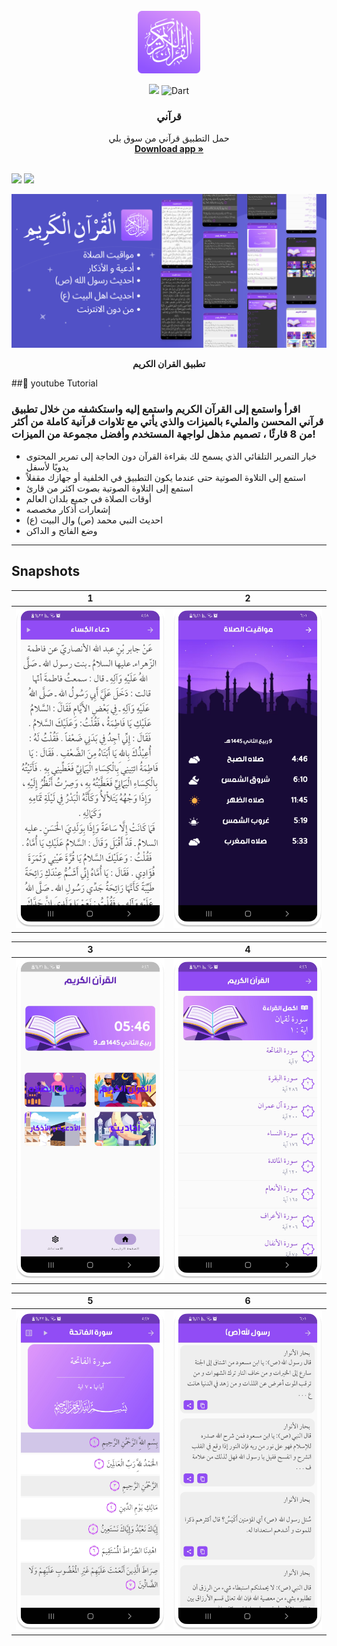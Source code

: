 
<br />
<div align="center">
  <a href="https://github.com/itsherifAhmed">
    <img src="image/Logo.png" alt="Logo" width="100" height="100">
  </a>

![](https://img.shields.io/badge/google%20play-download-green?logo=google-play)
![Dart](https://img.shields.io/badge/Dart-Language-blue?logo=dart)

<h3 align="center">قرآني</h3>

  <p align="center">
    حمل التطبيق قرآني من سوق بلي
    <br />
    <a href="https://play.google.com/store/apps/details?id=com.quran.dev"><strong>Download app »</strong></a>
    <br />
    <br />
    
  </p>
</div>




<img height="50" src="https://user-images.githubusercontent.com/25181517/117269608-b7dcfb80-ae58-11eb-8e66-6cc8753553f0.png"> <img height="50" src="https://user-images.githubusercontent.com/25181517/121406611-a8246b80-c95e-11eb-9b11-b771486377f6.png"> 




<p><img src="image/Framelog.png" /></p>
<p align="center"><b>تطبيق القران الكريم</b></p>


##:rocket: youtube Tutorial
### اقرأ واستمع إلى القرآن الكريم واستمع إليه واستكشفه من خلال تطبيق قرآني المحسن  والمليء بالميزات والذي يأتي مع تلاوات قرآنية كاملة من أكثر من 8 قارئًا ، تصميم مذهل لواجهة المستخدم وأفضل مجموعة من الميزات!


- خيار التمرير التلقائي الذي يسمح لك بقراءة القرآن دون الحاجة إلى تمرير المحتوى يدويًا لأسفل
- استمع إلى التلاوة الصوتية حتى عندما يكون التطبيق في الخلفية أو جهازك مقفلاً
- استمع إلى التلاوة الصوتية بصوت اكثر من قارئ
- أوقات الصلاة في جميع بلدان العالم
- إشعارات أذكار مخصصه
- احديث النبي محمد (ص) وال البيت (ع)
- وضع الفاتح و الداكن






------------------------------







## Snapshots


| 1 | 2                       |
|------|-------------------------------------------|
|<img src="image/iPhone 14 & 15 Pro - 17.png" width="400">| <img src="image/iPhone 14 & 15 Pro - 18.png" width="400"> |


| 3                                      | 4                         |
|---------------------------------------------|----------------------------------------------|
| <img src="image/iPhone 14 & 15 Pro - 1.png" width="400"> | <img src="image/iPhone 14 & 15 Pro - 3.png" width="400"> |


| 5                                     | 6                             |
|----------------------------------------------|----------------------------------------------|
| <img src="image/iPhone 14 & 15 Pro - 5.png" width="400"> | <img src="image/iPhone 14 & 15 Pro - 9 - Copy.png" width="400"> |



